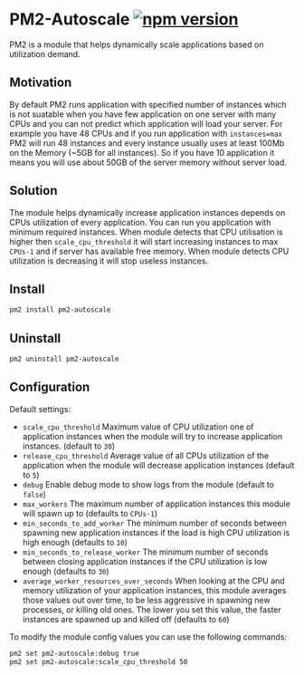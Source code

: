 # PM2-Autoscale [![npm version](https://badge.fury.io/js/pm2-autoscale.svg)](https://www.npmjs.com/package/pm2-autoscale)

PM2 is a module that helps dynamically scale applications based on utilization demand.

## Motivation

By default PM2 runs application with specified number of instances which is not
suatable when you have few application on one server with many CPUs and you can
not predict which application will load your server. For example you have 48
CPUs and if you run application with `instances=max` PM2 will run 48 instances
and every instance usually uses at least 100Mb on the Memory (~5GB for all
instances). So if you have 10 application it means you will use about 50GB of
the server memory without server load.

## Solution

The module helps dynamically increase application instances depends on CPUs
utilization of every application. You can run you application with minimum
required instances. When module detects that CPU utilisation is higher then
`scale_cpu_threshold` it will start increasing instances to max `CPUs-1` and if
server has available free memory. When module detects CPU utilization is
decreasing it will stop useless instances.

## Install

```bash
pm2 install pm2-autoscale
```

## Uninstall

```bash
pm2 uninstall pm2-autoscale
```

## Configuration

Default settings:

- `scale_cpu_threshold` Maximum value of CPU utilization one of application
  instances when the module will try to increase application instances. (default
  to `30`)
- `release_cpu_threshold` Average value of all CPUs utilization of the
  application when the module will decrease application instances (default to
  `5`)
- `debug` Enable debug mode to show logs from the module (default to `false`)
- `max_workers` The maximum number of application instances this module will
  spawn up to (defaults to `CPUs-1`)
- `min_seconds_to_add_worker` The minimum number of seconds between spawning new
  application instances if the load is high CPU utilization is high enough
  (defaults to `10`)
- `min_seconds_to_release_worker` The minimum number of seconds between closing
  application instances if the CPU utilization is low enough (defaults to `30`)
- `average_worker_resources_over_seconds` When looking at the CPU and memory
  utilization of your application instances, this module averages those values
  out over time, to be less aggressive in spawning new processes, or killing old
  ones. The lower you set this value, the faster instances are spawned up and
  killed off (defaults to `60`)

To modify the module config values you can use the following commands:

```bash
pm2 set pm2-autoscale:debug true
pm2 set pm2-autoscale:scale_cpu_threshold 50
```
